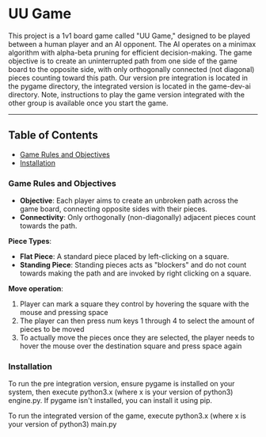 # UU Game

This project is a 1v1 board game called "UU Game," designed to be played between a human player and an AI opponent. The AI operates on a minimax algorithm with alpha-beta pruning for efficient decision-making. The game objective is to create an uninterrupted path from one side of the game board to the opposite side, with only orthogonally connected (not diagonal) pieces counting toward this path. Our version pre integration is located in the pygame directory, the integrated version is located in the game-dev-ai directory. Note, instructions to play the game version integrated with the other group is available once you start the game.

---

## Table of Contents
- [Game Rules and Objectives](#game-rules-and-objectives)
- [Installation](#installation)

### Game Rules and Objectives
- **Objective**: Each player aims to create an unbroken path across the game board, connecting opposite sides with their pieces.
- **Connectivity**: Only orthogonally (non-diagonally) adjacent pieces count towards the path.
  
**Piece Types**:
- **Flat Piece**: A standard piece placed by left-clicking on a square.
- **Standing Piece**: Standing pieces acts as "blockers" and do not count towards making the path and are invoked by right clicking on a square.

**Move operation**:
1. Player can mark a square they control by hovering the square with the mouse and pressing space
2. The player can then press num keys 1 through 4 to select the amount of pieces to be moved
3. To actually move the pieces once they are selected, the player needs to hover the mouse over the destination square and press space again

### Installation
To run the pre integration version, ensure pygame is installed on your system, then execute python3.x (where x is your version of python3) engine.py.
If pygame isn't installed, you can install it using pip. 

To run the integrated version of the game, execute python3.x (where x is your version of python3) main.py
